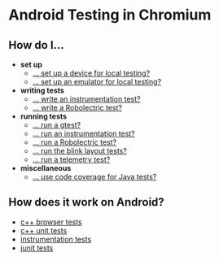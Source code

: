 # Android Testing in Chromium

## How do I...

  - **set up**
    - [... set up a device for local testing?](/testing/android/docs/todo.md)
    - [... set up an emulator for local testing?](/testing/android/docs/todo.md)
  - **writing tests**
    - [... write an instrumentation test?](/testing/android/docs/instrumentation.md)
    - [... write a Robolectric test?](/testing/android/docs/todo.md)
  - **running tests**
    - [... run a gtest?](/testing/android/docs/todo.md)
    - [... run an instrumentation test?](/testing/android/docs/todo.md)
    - [... run a Robolectric test?](/testing/android/docs/todo.md)
    - [... run the blink layout tests?](https://sites.google.com/a/chromium.org/dev/developers/testing/webkit-layout-tests)
    - [... run a telemetry test?](/testing/android/docs/todo.md)
  - **miscellaneous**
    - [... use code coverage for Java tests?](/build/android/docs/coverage.md)

## How does it work on Android?

  - [c++ browser tests](/testing/android/docs/todo.md)
  - [c++ unit tests](/testing/android/docs/todo.md)
  - [instrumentation tests](/testing/android/docs/todo.md)
  - [junit tests](/testing/android/docs/todo.md)
